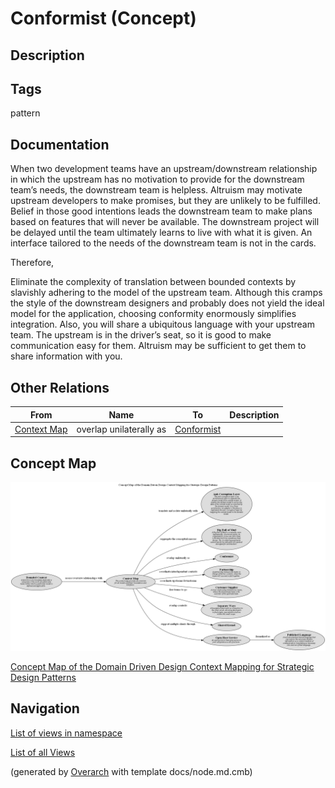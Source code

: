 
# Conformist (Concept)
## Description



## Tags
pattern

## Documentation
When two development teams have an upstream/downstream relationship in which the
upstream has no motivation to provide for the downstream team’s needs, the
downstream team is helpless. Altruism may motivate upstream developers to make
promises, but they are unlikely to be fulfilled. Belief in those good
intentions leads the downstream team to make plans based on features that will
never be available. The downstream project will be delayed until the team
ultimately learns to live with what it is given. An interface tailored to the
needs of the downstream team is not in the cards.

Therefore,

Eliminate the complexity of translation between bounded contexts by slavishly
adhering to the model of the upstream team. Although this cramps the style of
the downstream designers and probably does not yield the ideal model for the
application, choosing conformity enormously simplifies integration. Also, you
will share a ubiquitous language with your upstream team. The upstream is in
the driver’s seat, so it is good to make communication easy for them. Altruism
may be sufficient to get them to share information with you.
## Other Relations
| From | Name | To | Description |
|---|---|---|---|
| [Context Map](../../../software-development/domain-driven-design/context-mapping/c-context-map.md) | overlap unilaterally as | [Conformist](../../../software-development/domain-driven-design/context-mapping/c-conformist.md) |  |

## Concept Map
![Concept Map of the Domain Driven Design Context Mapping for Strategic Design Patterns](../../../software-development/domain-driven-design/context-mapping/concept-view.png)

[Concept Map of the Domain Driven Design Context Mapping for Strategic Design Patterns](../../../software-development/domain-driven-design/context-mapping/concept-view.md)


## Navigation
[List of views in namespace](./views-in-namespace.md)

[List of all Views](../../../views.md)


(generated by [Overarch](https://github.com/soulspace-org/overarch) with template docs/node.md.cmb)
